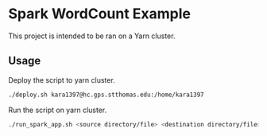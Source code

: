 # Spark WordCount Example 

This project is intended to be ran on a Yarn cluster.

## Usage

Deploy the script to yarn cluster.

```bash
./deploy.sh kara1397@hc.gps.stthomas.edu:/home/kara1397 
```

Run the script on yarn cluster.

```bash
./run_spark_app.sh <source directory/file> <destination directory/file>
```